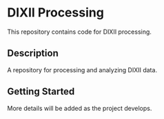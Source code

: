 # DIXII Processing

This repository contains code for DIXII processing.

## Description

A repository for processing and analyzing DIXII data.

## Getting Started

More details will be added as the project develops. 